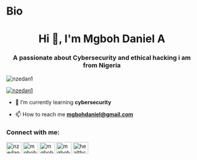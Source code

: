 # Bio
<h1 align="center">Hi 👋, I'm Mgboh Daniel A</h1>
<h3 align="center">A passionate about Cybersecurity and ethical hacking i am from Nigeria</h3>

<p align="left"> <img src="https://komarev.com/ghpvc/?username=nzedan1&label=Profile%20views&color=0e75b6&style=flat" alt="nzedan1" /> </p>

<p align="left"> <a href="https://github.com/ryo-ma/github-profile-trophy"><img src="https://github-profile-trophy.vercel.app/?username=nzedan1" alt="nzedan1" /></a> </p>

- 🌱 I’m currently learning **cybersecurity**

- 📫 How to reach me **mgbohdaniel@gmail.com**

<h3 align="left">Connect with me:</h3>
<p align="left">
<a href="https://twitter.com/nzedan" target="blank"><img align="center" src="https://raw.githubusercontent.com/rahuldkjain/github-profile-readme-generator/master/src/images/icons/Social/twitter.svg" alt="nzedan" height="30" width="40" /></a>
<a href="https://linkedin.com/in/mgboh daniel" target="blank"><img align="center" src="https://raw.githubusercontent.com/rahuldkjain/github-profile-readme-generator/master/src/images/icons/Social/linked-in-alt.svg" alt="mgboh daniel" height="30" width="40" /></a>
<a href="https://fb.com/mgboh daniel" target="blank"><img align="center" src="https://raw.githubusercontent.com/rahuldkjain/github-profile-readme-generator/master/src/images/icons/Social/facebook.svg" alt="mgboh daniel" height="30" width="40" /></a>
<a href="https://instagram.com/mgboh daniel anayo" target="blank"><img align="center" src="https://raw.githubusercontent.com/rahuldkjain/github-profile-readme-generator/master/src/images/icons/Social/instagram.svg" alt="mgboh daniel anayo" height="30" width="40" /></a>
<a href="https://www.youtube.com/c/healthcorner63" target="blank"><img align="center" src="https://raw.githubusercontent.com/rahuldkjain/github-profile-readme-generator/master/src/images/icons/Social/youtube.svg" alt="healthcorner63" height="30" width="40" /></a>
</p>
